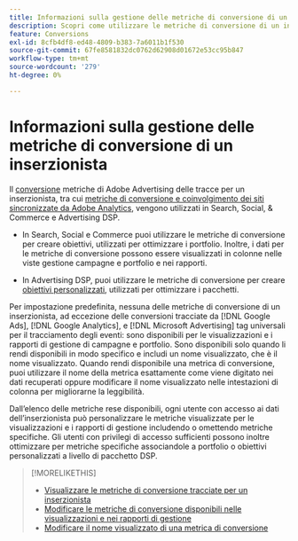 ```yaml
---
title: Informazioni sulla gestione delle metriche di conversione di un inserzionista
description: Scopri come utilizzare le metriche di conversione di un inserzionista tracciate da Adobi Advertising.
feature: Conversions
exl-id: 8cfb4df8-ed48-4809-b383-7a6011b1f530
source-git-commit: 67fe8581832dc0762d62908d01672e53cc95b847
workflow-type: tm+mt
source-wordcount: '279'
ht-degree: 0%

---
```


# Informazioni sulla gestione delle metriche di conversione di un inserzionista

Il [conversione](/help/search-social-commerce/glossary.md#c-d) metriche di Adobe Advertising delle tracce per un inserzionista, tra cui [metriche di conversione e coinvolgimento dei siti sincronizzate da Adobe Analytics](/help/integrations/analytics/analytics-data-in-advertising.md), vengono utilizzati in Search, Social, &amp; Commerce e Advertising DSP.

* In Search, Social e Commerce puoi utilizzare le metriche di conversione per creare obiettivi, utilizzati per ottimizzare i portfolio. Inoltre, i dati per le metriche di conversione possono essere visualizzati in colonne nelle viste gestione campagne e portfolio e nei rapporti.

* In Advertising DSP, puoi utilizzare le metriche di conversione per creare [obiettivi personalizzati](/help/dsp/optimization/custom-goal.md), utilizzati per ottimizzare i pacchetti.

Per impostazione predefinita, nessuna delle metriche di conversione di un inserzionista, ad eccezione delle conversioni tracciate da [!DNL Google Ads], [!DNL Google Analytics], e [!DNL Microsoft Advertising] tag universali per il tracciamento degli eventi: sono disponibili per le visualizzazioni e i rapporti di gestione di campagne e portfolio. Sono disponibili solo quando li rendi disponibili in modo specifico e includi un nome visualizzato, che è il nome visualizzato. Quando rendi disponibile una metrica di conversione, puoi utilizzare il nome della metrica esattamente come viene digitato nei dati recuperati oppure modificare il nome visualizzato nelle intestazioni di colonna per migliorarne la leggibilità.

Dall’elenco delle metriche rese disponibili, ogni utente con accesso ai dati dell’inserzionista può personalizzare le metriche visualizzate per le visualizzazioni e i rapporti di gestione includendo o omettendo metriche specifiche. Gli utenti con privilegi di accesso sufficienti possono inoltre ottimizzare per metriche specifiche associandole a portfolio o obiettivi personalizzati a livello di pacchetto DSP.

>[!MORELIKETHIS]
>
>* [Visualizzare le metriche di conversione tracciate per un inserzionista](conversion-metric-view-tracked.md)
>* [Modificare le metriche di conversione disponibili nelle visualizzazioni e nei rapporti di gestione](conversion-metric-edit-available.md)
>* [Modificare il nome visualizzato di una metrica di conversione](conversion-metric-edit-display-name.md)
